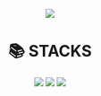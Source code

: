 <p align='center'>
    <img src="https://capsule-render.vercel.app/api?type=waving&color=auto&height=300&section=header&text=yujin's%20github&fontSize=50&animation=fadeIn&fontAlignY=38&desc=welcome%20to%20my%20github%20!&descAlignY=51&descAlign=62"/>
</p>

<div align=center><h1>📚 STACKS</h1></div>

<div align=center> 
  <img src="https://img.shields.io/badge/java-007396?style=for-the-badge&logo=java&logoColor=white"> 
  <img src="https://img.shields.io/badge/c-00599C?style=for-the-badge&logo=#A8B9CC&logoColor=white">
  <img src="https://img.shields.io/badge/python-3776AB?style=for-the-badge&logo=python&logoColor=white"> 

<!--
**KimYujin22/KimYujin22** is a ✨ _special_ ✨ repository because its `README.md` (this file) appears on your GitHub profile.

Here are some ideas to get you started:

- 🔭 I’m currently working on ...
- 🌱 I’m currently learning ...
- 👯 I’m looking to collaborate on ...
- 🤔 I’m looking for help with ...
- 💬 Ask me about ...
- 📫 How to reach me: ...
- 😄 Pronouns: ...
- ⚡ Fun fact: ...
-->
